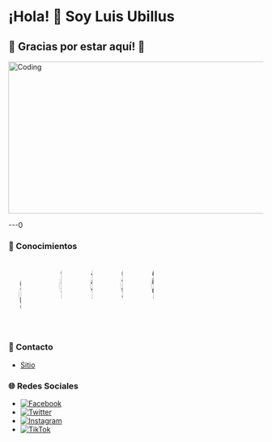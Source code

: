 # ¡Hola! 👋 Soy Luis Ubillus

## 🙌 Gracias por estar aquí!  🙌
<img src="https://i.giphy.com/media/v1.Y2lkPTc5MGI3NjExZTg3YzVzZ3IyOGFoZXV6bWhkcWd3a3V1eXdjb3g0NTh0Z2s5em85MCZlcD12MV9pbnRlcm5hbF9naWZfYnlfaWQmY3Q9Zw/3o7aDfulMGefshaQBW/giphy.gif" alt="Coding" style="width: 800px; height:300px;">



---0

### 📌 Conocimientos
<div style="display: flex; flex-wrap: wrap; gap: 10px;">
  <img src="https://img.shields.io/badge/-HTML-E34F26?logo=html5&logoColor=white" alt="HTML" style="border-radius: 50%; width: 10%; margin:20px; height: 100px;">
  <img src="https://img.shields.io/badge/-CSS-1572B6?logo=css3&logoColor=white" alt="CSS" style="border-radius: 50%; width: 10%; height: 100px;">
  <img src="https://img.shields.io/badge/-JavaScript-F7DF1E?logo=javascript&logoColor=black" alt="JavaScript" style="border-radius: 50%; width: 10%; height: 100px;">
  <img src="https://img.shields.io/badge/-Python-3776AB?logo=python&logoColor=white" alt="Python" style="border-radius: 50%; width: 10%; height: 100px;">
  <img src="https://img.shields.io/badge/-Linux-FCC624?logo=linux&logoColor=black" alt="Linux" style="border-radius: 50%; width: 10%; height: 100px;">
</div>

### 💬 Contacto
- [Sitio](https://github.com/lcue1/)

### 🌐 Redes Sociales

- [![Facebook](https://upload.wikimedia.org/wikipedia/commons/5/51/Facebook_f_logo_%282019%29.svg)](https://www.facebook.com/tuusuario)
- [![Twitter](https://upload.wikimedia.org/wikipedia/en/6/60/Twitter_Logo_2021.svg)](https://twitter.com/tuusuario)
- [![Instagram](https://upload.wikimedia.org/wikipedia/commons/a/a5/Instagram_icon.png)](https://www.instagram.com/tuusuario)
- [![TikTok](https://upload.wikimedia.org/wikipedia/commons/6/6a/TikTok_logo_2021.svg)](https://www.tiktok.com/@tuusuario)
